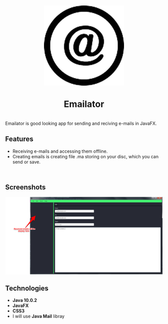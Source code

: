 <p align="center">
  <img src="/src/img/icon.png" width="256">
</p>

<div align="center">
  <h1>Emailator</h1>
</div>  
<br>
Emailator is good looking app for sending and reciving e-mails in JavaFX.
<br>

## Features
- Receiving e-mails and accessing them offline.
- Creating emails is creating file .ma storing on your disc, which you can send or save.
<br>

## Screenshots
<img src="/src/img/mainWindow2.png" width="pixels"/>
<br>

## Technologies
- <b>Java 10.0.2</b>
- <b>JavaFX</b>
- <b>CSS3</b>
- I will use <b>Java Mail</b> libray
<br>
